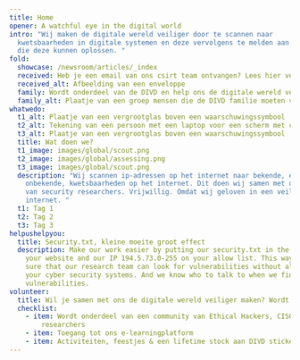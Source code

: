 ```yaml
---
title: Home
opener: A watchful eye in the digital world
intro: "Wij maken de digitale wereld veiliger door te scannen naar
  kwetsbaarheden in digitale systemen en deze vervolgens te melden aan de mensen
  die deze kunnen oplossen. "
fold:
  showcase: /newsroom/articles/_index
  received: Heb je een email van ons csirt team ontvangen? Lees hier verder
  received_alt: Afbeelding van een enveloppe
  family: Wordt onderdeel van de DIVD en help ons de digitale wereld veiliger te maken
  family_alt: Plaatje van een groep mensen die de DIVD familie moeten voorstellen
whatwedo:
  t1_alt: Plaatje van een vergrootglas boven een waarschuwingssymbool
  t2_alt: Tekening van een persoon met een laptop voor een scherm met code erop.
  t3_alt: Plaatje van een vergrootglas boven een waarschuwingssymbool
  title: Wat doen we?
  t1_image: images/global/scout.png
  t2_image: images/global/assessing.png
  t3_image: images/global/scout.png
  description: "Wij scannen ip-adressen op het internet naar bekende, en
    onbekende, kwetsbaarheden op het internet. Dit doen wij samen met ons team
    van security researchers. Vrijwillig. Omdat wij geloven in een veiliger
    internet. "
  t1: Tag 1
  t2: Tag 2
  t3: Tag 3
helpushelpyou:
  title: Security.txt, kleine moeite groot effect
  description: Make our work easier by putting our security.txt in the code of
    your website and our IP 194.5.73.0-255 on your allow list. This way you make
    sure that our research team can look for vulnerabilities without alarming
    your cyber security systems. And we know who to talk to when we find
    vulnerabilities.
volunteer:
  title: Wil je samen met ons de digitale wereld veiliger maken? Wordt vrijwilliger!
  checklist:
    - item: Wordt onderdeel van een community van Ethical Hackers, CISO's &
        researchers
    - item: Toegang tot ons e-learningplatform
    - item: Activiteiten, feestjes & een lifetime stock aan DIVD stickers
---
```

